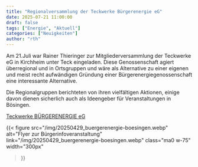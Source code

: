 ```yaml
---
title: "Regionalversammlung der Teckwerke Bürgerenergie eG"
date: 2025-07-21 11:00:00
draft: false
tags: ["Energie", "Aktuell"]
categories: ["Neuigkeiten"]
author: "rth"
---
```


Am 21.Juli war Rainer Thieringer zur Mitgliederversammlung der Teckwerke eG in Kirchheim unter Teck eingeladen. Diese Genossenschaft agiert überregional und in Ortsgruppen und wäre als Alternative zu einer eigenen und meist recht aufwändigen Gründung einer Bürgerenergiegenossenschaft eine interessante Alternative.

Die Regionalgruppen berichteten von ihren vielfältigen Aktionen, einige davon dienen sicherlich auch als Ideengeber für Veranstaltungen in Bösingen.

[Teckwerke BÜRGERENERGIE eG](https://teckwerke-buergerenergie.de/)


{{< figure
  src="/img/20250429_buergerenergie-boesingen.webp"
  alt="Flyer zur Bürgerinfoveranstaltung"
  link="/img/20250429_buergerenergie-boesingen.webp"
  class="ma0 w-75"
  width="300px"
>}}

